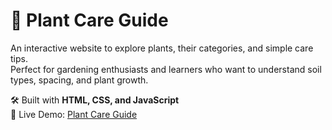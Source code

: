 # 🌱 Plant Care Guide

An interactive website to explore plants, their categories, and simple care tips.  
Perfect for gardening enthusiasts and learners who want to understand soil types, spacing, and plant growth.  

🛠️ Built with **HTML, CSS, and JavaScript**  
🔗 Live Demo: [Plant Care Guide](https://murali.neocities.org/PlantCare%20Guide/click)
